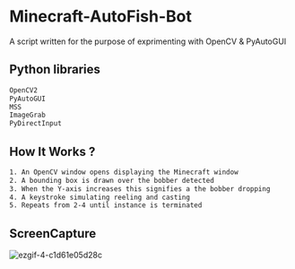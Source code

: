 # Minecraft-AutoFish-Bot

A script written for the purpose of exprimenting with OpenCV & PyAutoGUI

## Python libraries
```bash
OpenCV2
PyAutoGUI
MSS
ImageGrab
PyDirectInput

```

## How It Works ?
```bash
1. An OpenCV window opens displaying the Minecraft window
2. A bounding box is drawn over the bobber detected
3. When the Y-axis increases this signifies a the bobber dropping
4. A keystroke simulating reeling and casting
5. Repeats from 2-4 until instance is terminated
```

## ScreenCapture
![ezgif-4-c1d61e05d28c](https://user-images.githubusercontent.com/59735361/123498461-0a879800-d5fe-11eb-96d2-62502b1f22db.gif)
